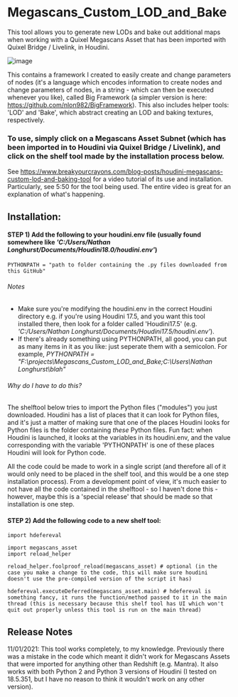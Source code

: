 # Megascans_Custom_LOD_and_Bake
This tool allows you to generate new LODs and bake out additional maps when working with a Quixel Megascans Asset that has been imported with Quixel Bridge / Livelink, in Houdini.

![image](https://user-images.githubusercontent.com/69462081/110022718-263a0a80-7d91-11eb-8ed9-25c0c2953734.png)

This contains a framework I created to easily create and change parameters of nodes (it's a language which encodes information to create nodes and change parameters of nodes, in a string - which can then be executed whenever you like), called Big Framework (a simpler version is here: https://github.com/nlon982/BigFramework). This also includes helper tools: 'LOD' and 'Bake', which abstract creating an LOD and baking textures, respectively.

### To use, simply click on a Megascans Asset Subnet (which has been imported in to Houdini via Quixel Bridge / Livelink), and click on the shelf tool made by the installation process below.

See https://www.breakyourcrayons.com/blog-posts/houdini-megascans-custom-lod-and-baking-tool for a video tutorial of its use and installation. Particularly, see 5:50 for the tool being used. The entire video is great for an explanation of what's happening.

## Installation:

#### STEP 1) Add the following to your houdini.env file (usually found somewhere like *'C:/Users/Nathan Longhurst/Documents/Houdini18.0/houdini.env'*)
```
PYTHONPATH = "path to folder containing the .py files downloaded from this GitHub"
```

###### Notes
- Make sure you're modifying the houdini.env in the correct Houdini directory e.g. if you're using Houdini 17.5, and you want this tool installed there, then look for a folder called 'Houdini17.5' (e.g. *'C:/Users/Nathan Longhurst/Documents/Houdini17.5/houdini.env'*). 
- If there's already something using PYTHONPATH, all good, you can put as many items in it as you like: just seperate them with a semicolon. For example, *PYTHONPATH = "F:\projects\Megascans_Custom_LOD_and_Bake;C:\Users\Nathan Longhurst\blah"*

###### Why do I have to do this? 
The shelftool below tries to import the Python files ("modules") you just downloaded. Houdini has a list of places that it can look for Python files, and it's just a matter of making sure that one of the places Houdini looks for Python files is the folder containing *these* Python files. Fun fact: when Houdini is launched, it looks at the variables in its houdini.env, and the value corresponding with the variable 'PYTHONPATH' is one of these places Houdini will look for Python code.

All the code could be made to work in a single script (and therefore all of it would only need to be placed in the shelf tool, and this would be a one step installation process). From a development point of view, it's much easier to not have all the code contained in the shelftool - so I haven't done this - however, maybe this is a 'special release' that should be made so that installation is one step.

#### STEP 2) Add the following code to a new shelf tool:

```
import hdefereval

import megascans_asset
import reload_helper

reload_helper.foolproof_reload(megascans_asset) # optional (in the case you make a change to the code, this will make sure houdini doesn't use the pre-compiled version of the script it has)

hdefereval.executeDeferred(megascans_asset.main) # hdefereval is something fancy, it runs the function/method passed to it in the main thread (this is necessary because this shelf tool has UI which won't quit out properly unless this tool is run on the main thread)
```


## Release Notes
11/01/2021: This tool works completely, to my knowledge. Previously there was a mistake in the code which meant it didn't work for Megascans Assets that were imported for anything other than Redshift (e.g. Mantra). It also works with both Python 2 and Python 3 versions of Houdini (I tested on 18.5.351, but I have no reason to think it wouldn't work on any other version).


